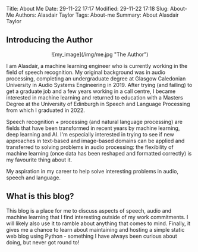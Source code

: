 Title: About Me
Date: 29-11-22 17:17
Modified: 29-11-22 17:18
Slug: About-Me
Authors: Alasdair Taylor
Tags: About-me
Summary: About Alasdair Taylor

## Introducing the Author

<center>
![my_image](/img/me.jpg "The Author")
</center>


I am Alasdair, a machine learning engineer who is currently working in the field of speech recognition.
My original background was in audio processing, completing an undergraduate degree at Glasgow Caledonian University in Audio Systems Engineering in 2019.
After trying (and failing) to get a graduate job and a few years working in a call centre, I became interested in machine learning and returned to education with a Masters Degree at the University of Edinburgh in Speech and Language Processing from which I graduated in 2022.

Speech recognition + processing (and natural language processing) are fields that have been transformed in recent years by machine learning, deep learning and AI.
I'm especially interested in trying to see if new approaches in text-based and image-based domains can be applied and transferred to solving problems in audio processing: the flexibility of machine learning (once data has been reshaped and formatted correctly) is my favourite thing about it.

My aspiration in my career to help solve interesting problems in audio, speech and language.

## What is this blog?

This blog is a place for me to discuss aspects of speech, audio and machine learning that I find interesting outside of my work commitments.
I will likely also use it to ramble about anything that comes to mind.
Finally, it gives me a chance to learn about maintaining and hosting a simple static web blog using Python - something I have always been curious about doing, but never got round to!
